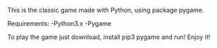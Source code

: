 This is the classic game made with Python, using package pygame. 

Requirements:
-Python3.x
-Pygame

To play the game just download, install pip3 pygame and run! Enjoy it!

